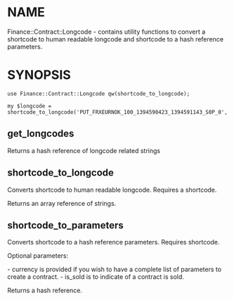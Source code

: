 # NAME

Finance::Contract::Longcode - contains utility functions to convert a shortcode to human readable longcode and shortcode to a hash reference parameters.

# SYNOPSIS

    use Finance::Contract::Longcode qw(shortcode_to_longcode);

    my $longcode = shortcode_to_longcode('PUT_FRXEURNOK_100_1394590423_1394591143_S0P_0','USD');

## get\_longcodes

Returns a hash reference of longcode related strings

## shortcode\_to\_longcode

Converts shortcode to human readable longcode. Requires a shortcode.

Returns an array reference of strings.

## shortcode\_to\_parameters

Converts shortcode to a hash reference parameters. Requires shortcode.

Optional parameters:

\- currency is provided if you wish to have a complete list of parameters to create a contract.
\- is\_sold is to indicate of a contract is sold.

Returns a hash reference.
